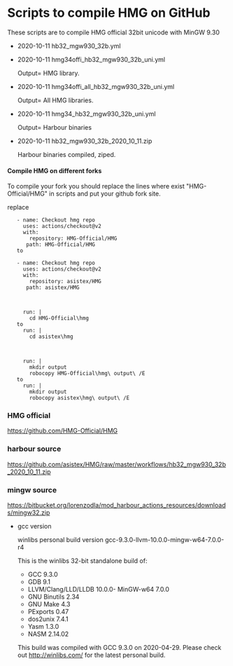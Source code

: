 # Scripts to compile HMG on GitHub

These scripts are to compile HMG official 32bit unicode with MinGW 9.30

  - 2020-10-11  hb32_mgw930_32b.yml

  - 2020-10-11  hmg34offi_hb32_mgw930_32b_uni.yml
  
      Output= HMG library.

  - 2020-10-11  hmg34offi_all_hb32_mgw930_32b_uni.yml
  
      Output= All HMG libraries.

  - 2020-10-11  hmg34_hb32_mgw930_32b_uni.yml
  
      Output= Harbour binaries

  - 2020-10-11  hb32_mgw930_32b_2020_10_11.zip
  
      Harbour binaries compiled, ziped.

#### Compile HMG on different forks

 To compile your fork you should replace the lines where exist "HMG-Official/HMG" in scripts and put your github fork site.

replace
 ```
    - name: Checkout hmg repo
      uses: actions/checkout@v2
      with:
        repository: HMG-Official/HMG
       path: HMG-Official/HMG
    to

    - name: Checkout hmg repo
      uses: actions/checkout@v2
      with:
        repository: asistex/HMG
       path: asistex/HMG



      run: |
        cd HMG-Official\hmg
    to
      run: |
        cd asistex\hmg



      run: |
        mkdir output
        robocopy HMG-Official\hmg\ output\ /E
    to
      run: |
        mkdir output
        robocopy asistex\hmg\ output\ /E
 ```


### HMG official
  https://github.com/HMG-Official/HMG

### harbour source
  https://github.com/asistex/HMG/raw/master/workflows/hb32_mgw930_32b_2020_10_11.zip

### mingw source
  https://bitbucket.org/lorenzodla/mod_harbour_actions_resources/downloads/mingw32.zip
  * gcc version

    winlibs personal build version gcc-9.3.0-llvm-10.0.0-mingw-w64-7.0.0-r4

    This is the winlibs 32-bit standalone build of:

     - GCC 9.3.0
     - GDB 9.1
     - LLVM/Clang/LLD/LLDB 10.0.0- MinGW-w64 7.0.0
     - GNU Binutils 2.34
     - GNU Make 4.3
     - PExports 0.47
     - dos2unix 7.4.1
     - Yasm 1.3.0
     - NASM 2.14.02

     This build was compiled with GCC 9.3.0 on 2020-04-29.
     Please check out http://winlibs.com/ for the latest personal build.

